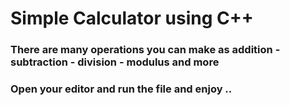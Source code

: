# Simple Calculator using C++

### There are many operations you can make as addition - subtraction - division - modulus and more 

### Open your editor and run the file and enjoy .. 
